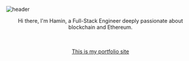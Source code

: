 ![header](https://capsule-render.vercel.app/api?type=Rect&color=0:4D80FF,100:95F0B2&fontColor=212121&height=300&section=header&text=Hamin's%20Page&fontSize=90)

<p align="center">Hi there, I'm Hamin, a Full-Stack Engineer deeply passionate about blockchain and Ethereum.</p>
<br />
<div align="center">
  <br />
  <a href="https://hamin.me">This is my portfolio site</a>
</div>
<br />
